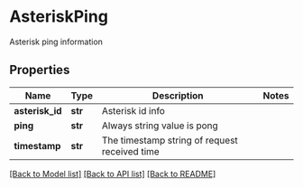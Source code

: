 # AsteriskPing

Asterisk ping information
## Properties
Name | Type | Description | Notes
------------ | ------------- | ------------- | -------------
**asterisk_id** | **str** | Asterisk id info | 
**ping** | **str** | Always string value is pong | 
**timestamp** | **str** | The timestamp string of request received time | 

[[Back to Model list]](../README.md#documentation-for-models) [[Back to API list]](../README.md#documentation-for-api-endpoints) [[Back to README]](../README.md)


